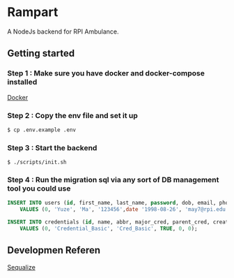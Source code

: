 # Rampart

A NodeJs backend for RPI Ambulance.



## Getting started

### Step 1 : Make sure you have docker and docker-compose installed
[Docker](www.docker.com)

### Step 2 : Copy the env file and set it up

```bash
$ cp .env.example .env
```

### Step 3 : Start the backend

```
$ ./scripts/init.sh
```

### Step 4 : Run the migration sql via any sort of DB management tool you could use

```sql
INSERT INTO users (id, first_name, last_name, password, dob, email, phone, admin, active, access_revoked, created_by)
    VALUES (0, 'Yuze', 'Ma', '123456',date '1998-08-26', 'may7@rpi.edu', '5189772963', TRUE, TRUE, FALSE, 0);

INSERT INTO credentials (id, name, abbr, major_cred, parent_cred, created_by)
    VALUES (0, 'Credential_Basic', 'Cred_Basic', TRUE, 0, 0);

```


## Developmen Referen
[Sequalize](https://sequelize.org/v5/manual/models-usage.html)